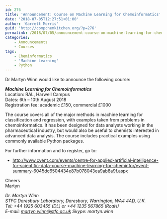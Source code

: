 ```yaml
---
id: 276
title: 'Announcement: Course on Machine Learning for Chemoinformatics'
date: '2018-07-05T12:27:51+01:00'
author: 'Garrett Morris'
guid: 'http://compchemkitchen.org/?p=276'
permalink: /2018/07/05/announcement-course-on-machine-learning-for-chemoinformatics/
categories:
    - Announcements
    - Courses
tags:
    - Cheminformatics
    - 'Machine Learning'
    - Python
---
```


Dr Martyn Winn would like to announce the following course:

***Machine Learning for Chemoinformatics***  
Location: RAL, Harwell Campus  
Dates: 6th – 10th August 2018  
Registration fee: academic £150, commercial £1000

The course covers all of the major methods in machine learning for classification and regression, with examples taken from problems in chemoinformatics. It has been designed for data analysts working in the pharmaceutical industry, but would also be useful to chemists interested in advanced data analysis. The course includes practical examples using commonly available Python packages.

For further information and to register, go to:

- <http://www.cvent.com/events/centre-for-applied-artificial-intelligence-for-scientific-data-course-machine-learning-for-cheminfor/event-summary-6045dc6504434e87b078043ea9ab8a9f.aspx>

Cheers  
Martyn

*Dr. Martyn Winn*  
*STFC Daresbury Laboratory, Daresbury, Warrington, WA4 4AD, U.K.*  
*Tel: +44 1925 603455 (DL) or +44 1235 567865 (RcaH)*  
*E-mail: <martyn.winn@stfc.ac.uk> Skype: martyn.winn*